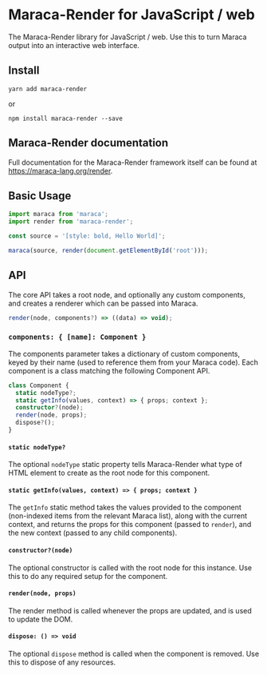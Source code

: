 # Maraca-Render for JavaScript / web

The Maraca-Render library for JavaScript / web. Use this to turn Maraca output
into an interactive web interface.

## Install

```
yarn add maraca-render
```

or

```
npm install maraca-render --save
```

## Maraca-Render documentation

Full documentation for the Maraca-Render framework itself can be found at
https://maraca-lang.org/render.

## Basic Usage

```ts
import maraca from 'maraca';
import render from 'maraca-render';

const source = '[style: bold, Hello World]';

maraca(source, render(document.getElementById('root')));
```

## API

The core API takes a root node, and optionally any custom components, and
creates a renderer which can be passed into Maraca.

```ts
render(node, components?) => ((data) => void);
```

### `components: { [name]: Component }`

The components parameter takes a dictionary of custom components, keyed by their
name (used to reference them from your Maraca code). Each component is a class
matching the following Component API.

```ts
class Component {
  static nodeType?;
  static getInfo(values, context) => { props; context };
  constructor?(node);
  render(node, props);
  dispose?();
}
```

#### `static nodeType?`

The optional `nodeType` static property tells Maraca-Render what type of HTML
element to create as the root node for this component.

#### `static getInfo(values, context) => { props; context }`

The `getInfo` static method takes the values provided to the component
(non-indexed items from the relevant Maraca list), along with the current
context, and returns the props for this component (passed to `render`), and the
new context (passed to any child components).

#### `constructor?(node)`

The optional constructor is called with the root node for this instance. Use
this to do any required setup for the component.

#### `render(node, props)`

The render method is called whenever the props are updated, and is used to
update the DOM.

#### `dispose: () => void`

The optional `dispose` method is called when the component is removed. Use this
to dispose of any resources.
